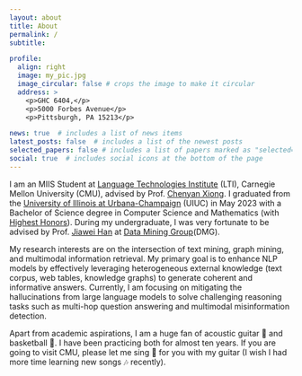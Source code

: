 ```yaml
---
layout: about
title: About
permalink: /
subtitle: 

profile:
  align: right
  image: my_pic.jpg
  image_circular: false # crops the image to make it circular
  address: >
    <p>GHC 6404,</p>
    <p>5000 Forbes Avenue</p>
    <p>Pittsburgh, PA 15213</p>

news: true  # includes a list of news items
latest_posts: false  # includes a list of the newest posts
selected_papers: false # includes a list of papers marked as "selected={true}"
social: true  # includes social icons at the bottom of the page
---
```


I am an MIIS Student at [Language Technologies Institute](https://lti.cs.cmu.edu/) (LTI), Carnegie Mellon University (CMU), advised by Prof. [Chenyan Xiong](http://www.cs.cmu.edu/~cx/). I graduated from the [University of Illinois at Urbana-Champaign](https://illinois.edu/) (UIUC) in May 2023 with a Bachelor of Science degree in Computer Science and Mathematics (with [Highest Honors](https://cs.illinois.edu/about/awards/undergraduate-scholarships-awards/bronze-tablet-award)). During my undergraduate, I was very fortunate to be advised by Prof. [Jiawei Han](http://hanj.cs.illinois.edu/) at [Data Mining Group](http://dm1.cs.uiuc.edu/)(DMG). 

My research interests are on the intersection of text mining, graph mining, and multimodal information retrieval. My primary goal is to enhance NLP models by effectively leveraging heterogeneous external knowledge (text corpus, web tables, knowledge graphs) to generate coherent and informative answers. Currently, I am focusing on mitigating the hallucinations from large language models to solve challenging reasoning tasks such as multi-hop question answering and multimodal misinformation detection. 

Apart from academic aspirations, I am a huge fan of acoustic guitar 🎸 and basketball 🏀. I have been practicing both for almost ten years. If you are going to visit CMU, please let me sing 🎤 for you with my guitar (I wish I had more time learning new songs 🎶 recently).
